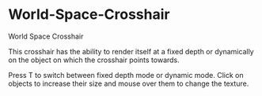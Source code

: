 # World-Space-Crosshair
World Space Crosshair

This crosshair has the ability to render itself at a fixed depth or dynamically on the object on which the crosshair points towards.

Press T to switch between fixed depth mode or dynamic mode.  Click on objects to increase their size and mouse over them to change the texture.
